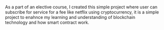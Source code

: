 As a part of an elective course, I created this simple project where user can subscribe for service for a fee like netflix using cryptocurrency, it is a simple project to enahnce my learning and understanding of blockchain technology and how smart contract work.
